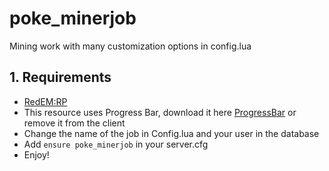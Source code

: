 # poke_minerjob
 Mining work with many customization options in config.lua

## 1. Requirements
- [RedEM:RP](https://github.com/RedEM-RP/redem_roleplay)
- This resource uses Progress Bar, download it here [ProgressBar](https://github.com/PokeSerGG/RedM-ProgressBar) or remove it from the client
- Change the name of the job in Config.lua and your user in the database
- Add ```ensure poke_minerjob``` in your server.cfg
- Enjoy!

